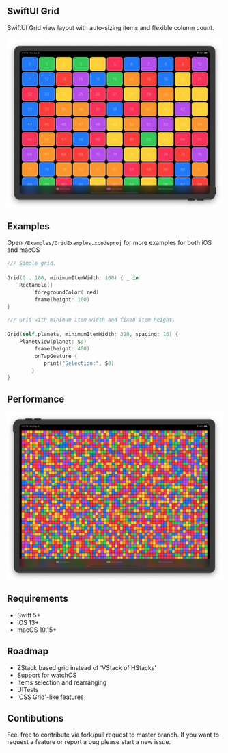 ## SwiftUI Grid

SwiftUI Grid view layout with auto-sizing items and flexible column count.

<center>
<img src="Resources/iPad1.png"/>
</center>

## Examples

Open `/Examples/GridExamples.xcodeproj` for more examples for both iOS and macOS

```swift
/// Simple grid.

Grid(0...100, minimumItemWidth: 100) { _ in
    Rectangle()
        .foregroundColor(.red)
        .frame(height: 100)
}
```

```swift
/// Grid with minimum item width and fixed item height.

Grid(self.planets, minimumItemWidth: 320, spacing: 16) {
    PlanetView(planet: $0)
        .frame(height: 400)
        .onTapGesture {
            print("Selection:", $0)
        }
}
```

## Performance

<center>
<img src="Resources/iPad2.png"/>
</center>

## Requirements

- Swift 5+
- iOS 13+
- macOS 10.15+

## Roadmap
- ZStack based grid instead of 'VStack of HStacks'
- Support for watchOS
- Items selection and rearranging
- UITests
- 'CSS Grid'-like features

## Contibutions
Feel free to contribute via fork/pull request to master branch. If you want to request a feature or report a bug please start a new issue.
